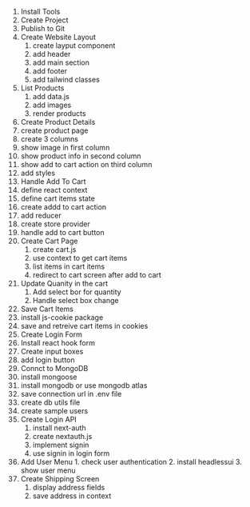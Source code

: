 1. Install Tools
2. Create Project
3. Publish to Git
4. Create Website Layout
    1. create layput component
    2. add header
    3. add main section
    4. add footer
    5. add tailwind classes
5. List Products
   1. add data.js
   2. add images
   3. render products
6.  Create Product Details
   1. create product page
   2. create 3 columns
   3. show image in first column
   4. show product info in second column
   5. show add to cart action on third column
   6. add styles
7.  Handle Add To Cart
   1. define react context
   2. define cart items state
   3. create addd to cart action
   4. add reducer
   5. create store provider
   6. handle add to cart button
8. Create Cart Page
   1. create cart.js
   2. use context to get cart items
   3. list items in cart items
   4. redirect to cart screen after add to cart
9. Update Quanity in the cart
   1. Add select bor for quantity
   2. Handle select box change
10. Save Cart Items
   1. install js-cookie package
   2. save and retreive cart items in cookies
11. Create Login Form
   1. Install react hook form
   2. Create input boxes
   3. add login button
12. Connct to MongoDB
   1. install mongoose
   2. install mongodb or use mongodb atlas
   3. save connection url in .env file
   4. create db utils file
   5. create sample users
13. Create Login API
    1. install next-auth
    2. create nextauth.js
    3. implement signin
    4. use signin in login form
14.  Add User Menu
    1. check user authentication
    2. install headlessui
    3. show user menu
15. Create Shipping Screen
    1. display address fields
    2. save address in context
